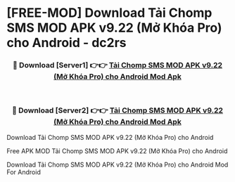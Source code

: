 # [FREE-MOD] Download Tải Chomp SMS MOD APK v9.22 (Mở Khóa Pro) cho Android - dc2rs


<div align="center">
<h3>🔴 Download [Server1] 👉👉 <a href="https://apk-comot.site?title=Tải_Chomp_SMS_MOD_APK_v9.22_(Mở_Khóa_Pro)_cho_Android">Tải Chomp SMS MOD APK v9.22 (Mở Khóa Pro) cho Android Mod Apk</a></h3><br>

<h3>🔴 Download [Server2] 👉👉 <a href="https://apk-comot.site?title=Tải_Chomp_SMS_MOD_APK_v9.22_(Mở_Khóa_Pro)_cho_Android">Tải Chomp SMS MOD APK v9.22 (Mở Khóa Pro) cho Android Mod Apk</a></h3>
</div>



Download Tải Chomp SMS MOD APK v9.22 (Mở Khóa Pro) cho Android 

Free APK MOD Tải Chomp SMS MOD APK v9.22 (Mở Khóa Pro) cho Android 

Download Tải Chomp SMS MOD APK v9.22 (Mở Khóa Pro) cho Android Mod For Android
